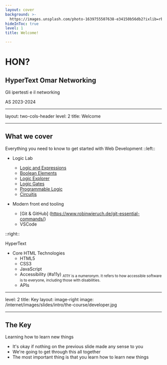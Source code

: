 ```yaml
---
layout: cover
background: >-
  https://images.unsplash.com/photo-1639755507638-e34150b56db2?ixlib=rb-4.0.3&ixid=MnwxMjA3fDB8MHxwaG90by1wYWdlfHx8fGVufDB8fHx8&auto=format&fit=crop&w=1374&q=80
hideInToc: true
level: 1
title: Welcome!

---
```


# HON?

## HyperText Omar Networking

Gli ipertesti e il networking  

<!-- Add date to bottom of the page -->
<div class="absolute bottom-0 ">
<p class="opacity-50 text-xs">AS 2023-2024</p>
</div>

---
layout: two-cols-header
level: 2
title: Welcome

---

## What we cover

Everything you need to know to get started with Web Development
::left::

* Logic Lab
  * [Logic and Expressions](/internet/logic-lab/expressions)
  * [Boolean Elements](/internet/logic-lab/elements)
  * [Logic Explorer](/internet/logic-lab/explorer)
  * [Logic Gates](/internet/logic-lab/logic-gates)
  * [Programmable Logic](/internet/logic-lab/programmable)
  * [Circuitjs](http://tinyurl.com/yk7v5xzw)

* Modern front end tooling
  * [Git &  GitHub] (https://www.robinwieruch.de/git-essential-commands/)
  * VSCode

::right::

HyperText

* Core HTML Technologies
  * HTML5
  * CSS3
  * JavaScript
  * Accessibility (#a11y) <sub>A11Y is a numeronym. It refers to how accessible software is to everyone, including those with disabilities.</sub>
  * APIs

<!-- 

Slide notes: 

* Okay, so here is the list of topics and some of tooling that we are going to cover in the next 13 weeks
* Today we're talking about How the web works
* And in future lessons were going to cover 
  * HTML5 - which is the building blocks of our web pages - how to mark up documents in a compliant way and use all of the sementic tags properly 
  * CSS3 - what we use to style our pages - to be make them really magical with modern CSS
  * and JavaScript - what we use to add important user interactions to our pages
  * We also talk about accessibility (or referred to as "a11y")
  * We'll dive into some modern tech stacks and use libraries like TailwindCSS, VueJS and Nuxt
  * And then we've got a whole list of modern tools that you'll get to use and experiment with. These are the exact same tools you're going to use when you land in industry, so it's really important you get familiar with them now 

-->

---
level: 2
title: Key
layout: image-right
image: /internet/images/slides/intro/the-course/developer.jpg

---

## The Key

Learning how to learn new things

* It's okay if nothing on the previous slide made any sense to you
* We're going to get through this all together
* The most important thing is that you learn how to learn new things

<!-- 

Slide Notes: 

* The only thing that's constant is change in this industry
* Frameworks and tools that were popular 5 years ago are long gone
* And new frameworks and tooling are coming up like weeds 
* You have to be comfortable with change and with learning new things all the time in this industry

-->
